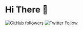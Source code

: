 # Hi There 👋

[![GitHub followers](https://img.shields.io/github/followers/Nuschler?style=social)](https://github.com/Nuschler)
[![Twitter Follow](https://img.shields.io/twitter/follow/Nuschler?style=social)](https://twitter.com/Nuschler)
